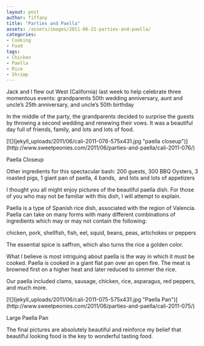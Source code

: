 ```yaml
---
layout: post
author: Tiffany
title: "Parties and Paella"
assets: /assets/images/2011-06-21-parties-and-paella/
categories: 
- Cooking
- Food
tags: 
- Chicken
- Paella
- Rice
- Shrimp
---
```


Jack and I flew out West (California) last week to help celebrate three momentous events: grandparents 50th wedding anniversary, aunt and uncle’s 25th anniversary, and uncle’s 50th birthday

In the middle of the party, the grandparents decided to surprise the guests by throwing a second wedding and renewing their vows. It was a beautiful day full of friends, family, and lots and lots of food.

<div id="attachment_836" style="width: 585px" class="wp-caption alignleft">[![](jekyll_uploads/2011/06/cali-2011-076-575x431.jpg "paella closeup")](http://www.sweetpeonies.com/2011/06/parties-and-paella/cali-2011-076/)

Paella Closeup

</div>

Other ingredients for this spectacular bash: 200 guests, 300 BBQ Oysters, 3 roasted pigs, 1 giant pan of paella, 4 bands,  and lots and lots of appetizers

I thought you all might enjoy pictures of the beautiful paella dish. For those of you who may not be familiar with this dish, I will attempt to explain.

Paella is a type of Spanish rice dish, associated with the region of Valencia. Paella can take on many forms with many different combinations of ingredients which may or may not contain the following:

chicken, pork, shellfish, fish, eel, squid, beans, peas, artichokes or peppers

The essential spice is saffron, which also turns the rice a golden color.

What I believe is most intriguing about paella is the way in which it must be cooked. Paella is cooked in a giant flat pan over an open fire. The meat is browned first on a higher heat and later reduced to simmer the rice.

Our paella included clams, sausage, chicken, rice, asparagus, red peppers, and much more.

<div id="attachment_835" style="width: 585px" class="wp-caption alignleft">[![](jekyll_uploads/2011/06/cali-2011-075-575x431.jpg "Paella Pan")](http://www.sweetpeonies.com/2011/06/parties-and-paella/cali-2011-075/)

Large Paella Pan

</div>

The final pictures are absolutely beautiful and reinforce my belief that beautiful looking food is the key to wonderful tasting food.